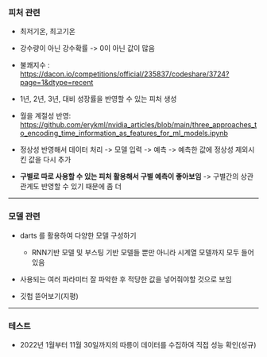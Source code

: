 ### 피처 관련

- 최저기온, 최고기온
- 강수량이 아닌 강수확률 -> 0이 아닌 값이 많음
- 불쾌지수 : https://dacon.io/competitions/official/235837/codeshare/3724?page=1&dtype=recent

- 1년, 2년, 3년, 대비 성장률을 반영할 수 있는 피처 생성

- 월을 계절성 반영: https://github.com/erykml/nvidia_articles/blob/main/three_approaches_to_encoding_time_information_as_features_for_ml_models.ipynb

- 정상성 반영해서 데이터 처리 -> 모델 입력 -> 예측 -> 예측한 값에 정상성 제외시킨 값을 다시 추가

- **구별로 따로 사용할 수 있는 피처 활용해서 구별 예측이 좋아보임** -> 구별간의 상관관계도 반영할 수 있기 때문에 좀 더 

---

### 모델 관련

- darts 를 활용하여 다양한 모델 구성하기
  - RNN기반 모델 및 부스팅 기반 모델들 뿐만 아니라 시계열 모델까지 모두 들어있음

- 사용되는 여러 파라미터 잘 파악한 후 적당한 값을 넣어줘야할 것으로 보임

- 깃헙 뜯어보기(지평)

---

### 테스트

- 2022년 1월부터 11월 30일까지의 따릉이 데이터를 수집하여 직접 성능 확인(성규)

